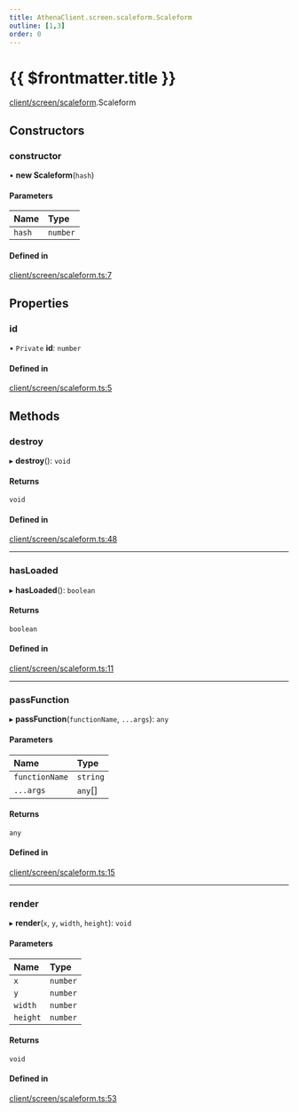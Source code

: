 ```yaml
---
title: AthenaClient.screen.scaleform.Scaleform
outline: [1,3]
order: 0
---
```


# {{ $frontmatter.title }}


[client/screen/scaleform](../modules/client_screen_scaleform.md).Scaleform

## Constructors

### constructor

• **new Scaleform**(`hash`)

#### Parameters

| Name | Type |
| :------ | :------ |
| `hash` | `number` |

#### Defined in

[client/screen/scaleform.ts:7](https://github.com/Stuyk/altv-athena/blob/9c488f0/src/core/client/screen/scaleform.ts#L7)

## Properties

### id

• `Private` **id**: `number`

#### Defined in

[client/screen/scaleform.ts:5](https://github.com/Stuyk/altv-athena/blob/9c488f0/src/core/client/screen/scaleform.ts#L5)

## Methods

### destroy

▸ **destroy**(): `void`

#### Returns

`void`

#### Defined in

[client/screen/scaleform.ts:48](https://github.com/Stuyk/altv-athena/blob/9c488f0/src/core/client/screen/scaleform.ts#L48)

___

### hasLoaded

▸ **hasLoaded**(): `boolean`

#### Returns

`boolean`

#### Defined in

[client/screen/scaleform.ts:11](https://github.com/Stuyk/altv-athena/blob/9c488f0/src/core/client/screen/scaleform.ts#L11)

___

### passFunction

▸ **passFunction**(`functionName`, `...args`): `any`

#### Parameters

| Name | Type |
| :------ | :------ |
| `functionName` | `string` |
| `...args` | `any`[] |

#### Returns

`any`

#### Defined in

[client/screen/scaleform.ts:15](https://github.com/Stuyk/altv-athena/blob/9c488f0/src/core/client/screen/scaleform.ts#L15)

___

### render

▸ **render**(`x`, `y`, `width`, `height`): `void`

#### Parameters

| Name | Type |
| :------ | :------ |
| `x` | `number` |
| `y` | `number` |
| `width` | `number` |
| `height` | `number` |

#### Returns

`void`

#### Defined in

[client/screen/scaleform.ts:53](https://github.com/Stuyk/altv-athena/blob/9c488f0/src/core/client/screen/scaleform.ts#L53)
